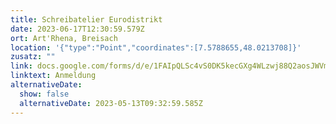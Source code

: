 ```yaml
---
title: Schreibatelier Eurodistrikt
date: 2023-06-17T12:30:59.579Z
ort: Art'Rhena, Breisach
location: '{"type":"Point","coordinates":[7.5788655,48.0213708]}'
zusatz: ""
link: docs.google.com/forms/d/e/1FAIpQLSc4vS0DK5kecGXg4WLzwj88Q2aosJWVmunqjhx1SsNv-TIJXw/viewform
linktext: Anmeldung
alternativeDate:
  show: false
  alternativeDate: 2023-05-13T09:32:59.585Z
---
```

